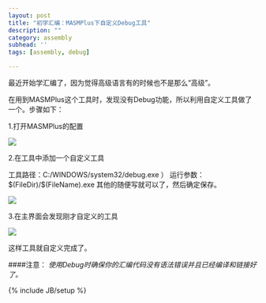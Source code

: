 ```yaml
---
layout: post
title: "初学汇编：MASMPlus下自定义Debug工具"
description: ""
category: assembly
subhead: ''
tags: [assembly, debug]

---
```


最近开始学汇编了，因为觉得高级语言有的时候也不是那么“高级”。

在用到MASMPlus这个工具时，发现没有Debug功能，所以利用自定义工具做了一个。步骤如下：

1.打开MASMPlus的配置


![](http://i1298.photobucket.com/albums/ag53/lichengwu/1_zps8016afdf.png)

2.在工具中添加一个自定义工具 

工具路径：C:/WINDOWS/system32/debug.exe
） 
 运行参数：\$(FileDir)/\$(FileName).exe 
 其他的随便写就可以了，然后确定保存。


![](http://i1298.photobucket.com/albums/ag53/lichengwu/2_zpsb5f03824.png)

3.在主界面会发现刚才自定义的工具


![](http://i1298.photobucket.com/albums/ag53/lichengwu/3_zps0a41321b.png)

这样工具就自定义完成了。

####注意：
*使用Debug时确保你的汇编代码没有语法错误并且已经编译和链接好了。*

{% include JB/setup %}
